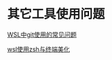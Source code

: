 # 其它工具使用问题

[WSL中git使用的常见问题](./subfile/_1WSL中git使用的常见问题.md)

[wsl使用zsh与终端美化](./subfile/_2wsl使用zsh与终端美化.md)

